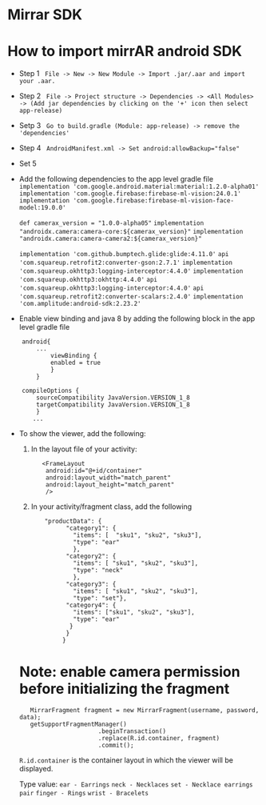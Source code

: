# Mirrar SDK

# How to import mirrAR android SDK

* Step 1 
``` File -> New -> New Module -> Import .jar/.aar and import your .aar.```
* Step 2
``` File -> Project structure -> Dependencies -> <All Modules> -> (Add jar dependencies by clicking on the '+' icon then select app-release)```
* Setp 3
``` Go to build.gradle (Module: app-release) -> remove the 'dependencies'```
* Step 4
``` AndroidManifest.xml -> Set android:allowBackup="false"```

* Set 5

* Add the following dependencies to the app level gradle file
    `implementation 'com.google.android.material:material:1.2.0-alpha01'`
    `implementation 'com.google.firebase:firebase-ml-vision:24.0.1'`
    `implementation 'com.google.firebase:firebase-ml-vision-face-model:19.0.0'`

    `def camerax_version = "1.0.0-alpha05"`
    `implementation "androidx.camera:camera-core:${camerax_version}"`
    `implementation "androidx.camera:camera-camera2:${camerax_version}"`

    `implementation 'com.github.bumptech.glide:glide:4.11.0'`
    `api 'com.squareup.retrofit2:converter-gson:2.7.1'`
    `implementation 'com.squareup.okhttp3:logging-interceptor:4.4.0'`
    `implementation 'com.squareup.okhttp3:okhttp:4.4.0'`
    `api 'com.squareup.okhttp3:logging-interceptor:4.4.0'`
    `api 'com.squareup.retrofit2:converter-scalars:2.4.0'`
    `implementation 'com.amplitude:android-sdk:2.23.2'`


* Enable view binding and java 8 by adding the following block in the app level gradle file
```
    android{
        ...
            viewBinding {
            enabled = true
            }
        }
	
	compileOptions {
        sourceCompatibility JavaVersion.VERSION_1_8
        targetCompatibility JavaVersion.VERSION_1_8
        }
       ...
```

* To show the viewer, add the following:
    1. In the layout file of your activity:
         ```
            <FrameLayout
             android:id="@+id/container"
             android:layout_width="match_parent"
             android:layout_height="match_parent"
             />
         ```

    2. In your activity/fragment class, add the following 
        
	 ``` JSONObject data = {
  			"productData": {
  				  "category1": {
  				    "items": [  "sku1", "sku2", "sku3"],
				    "type": "ear"
				    }, 
				  "category2": {
				    "items": [ "sku1", "sku2", "sku3"],
				    "type": "neck"
				    },
				  "category3": {
				    "items": [ "sku1", "sku2", "sku3"],
				    "type": "set"},
				  "category4": {
				    "items": ["sku1", "sku2", "sku3"],
				    "type": "ear"
				   }
				  }
				 }
	```
	
	# Note: enable camera permission before initializing the fragment
	
         MirrarFragment fragment = new MirrarFragment(username, password, data);
         getSupportFragmentManager()
                            .beginTransaction()
                            .replace(R.id.container, fragment)
                            .commit();
		   
	`R.id.container` is the container layout in which the viewer will be displayed.
	
	Type value: 
	  `ear - Earrings`
	  `neck - Necklaces`
	  `set - Necklace earrings pair`
	  `finger - Rings`
	  `wrist - Bracelets`       
	  
		   
		
